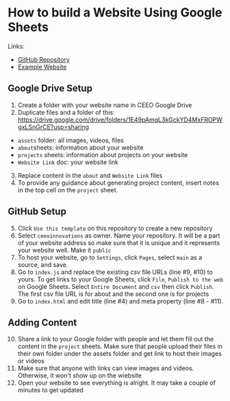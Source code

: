 # How to build a Website Using Google Sheets #

Links:
* [GitHub Repository](https://github.com/ceeoinnovations/hackathon-template)
* [Example Website](https://ceeoinnovations.github.io/hackathon/)

## Google Drive Setup ##
1. Create a folder with your website name in CEEO Google Drive
2. Duplicate files and a folder of this: https://drive.google.com/drive/folders/1E49pAmqL3kGckYD4MxFROPWgxLSnGrCE?usp=sharing 
* `assets` folder: all images, videos, files
* `about`sheets: information about your website
* `projects` sheets: information about projects on your website
* `Website Link` doc: your website link
3. Replace content in the `about` and `Website Link` files
4. To provide any guidance about generating project content, insert notes in the top cell on the `project` sheet.

## GitHub Setup ##
5. Click `Use this template` on this repository to create a new repository 
6. Select `ceeoinnovations` as owner. Name your repository. It will be a part of your website address so make sure that it is unique and it represents your website well. Make it `public`
7. To host your website, go to `Settings`, click `Pages`, select `main` as a source, and save.
8. Go to `index.js` and replace the existing csv file URLs (line #9, #10) to yours. To get links to your Google Sheets, click `File`, `Publish to the web` on Google Sheets. Select `Entire Document` and `csv` then click `Publish`. The first csv file URL is for about and the second one is for projects
9. Go to `index.html` and edit title (line #4) and meta property (line #8 - #11). 

## Adding Content ##
10. Share a link to your Google folder with people and let them fill out the content in the `project` sheets. Make sure that people upload their files in their own folder under the assets folder and get link to host their images or videos
11. Make sure that anyone with links can view images and videos. Otherwise, it won't show up on the wiebsite
12. Open your website to see everything is alright. It may take a couple of minutes to get updated
